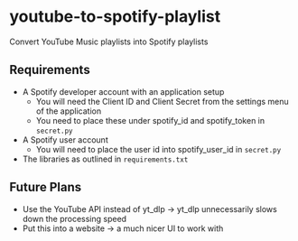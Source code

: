 # youtube-to-spotify-playlist
Convert YouTube Music playlists into Spotify playlists

## Requirements
- A Spotify developer account with an application setup
  - You will need the Client ID and Client Secret from the settings menu of the application
  - You need to place these under spotify_id and spotify_token in `secret.py`
- A Spotify user account
  - You will need to place the user id into spotify_user_id in `secret.py`
- The libraries as outlined in `requirements.txt`
## Future Plans
- Use the YouTube API instead of yt_dlp -> yt_dlp unnecessarily slows down the processing speed
- Put this into a website -> a much nicer UI to work with
